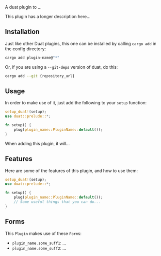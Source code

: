 A duat plugin to ...

This plugin has a longer description here...

## Installation

Just like other Duat plugins, this one can be installed by calling
`cargo add` in the config directory:

```bash
cargo add plugin-name@"*"
```

Or, if you are using a `--git-deps` version of duat, do this:

```bash
cargo add --git {repository_url}
```

## Usage

In order to make use of it, just add the following to your `setup`
function:

```rust
setup_duat!(setup);
use duat::prelude::*;

fn setup() {
    plug(plugin_name::PluginName::default());
}
```

When adding this plugin, it will...

## Features

Here are some of the features of this plugin, and how to use them:

```rust
setup_duat!(setup);
use duat::prelude::*;

fn setup() {
	plug(plugin_name::PluginName::default());
	// Some useful things that you can do...
}
```

## Forms

This `Plugin` makes use of these `Form`s:

- `plugin_name.some_suff1`: ...
- `plugin_name.some_suff2`: ...
